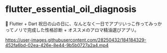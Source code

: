 # flutter_essential_oil_diagnosis

🎯 Flutter + Dart 祝日の山の日に、なんとなく一日でアプリいっこ作ってみっかってノリで完成した性格診断 + オススメのアロマ精油選びアプリ。

https://user-images.githubusercontent.com/28250432/184184329-452fa6bd-02ea-426e-8e44-9b5b0727a2a4.mp4
